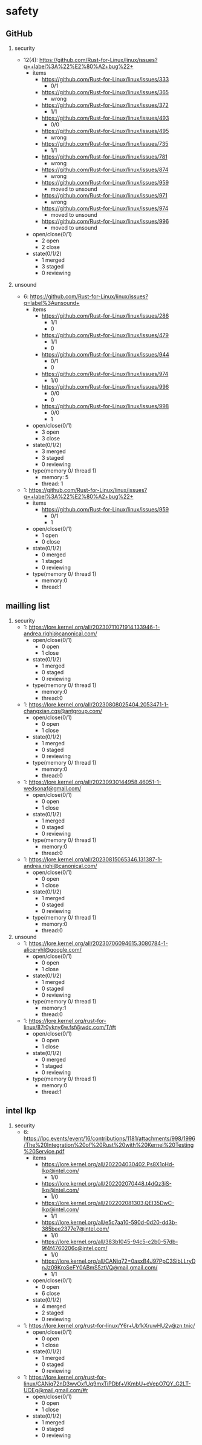 # safety

## GitHub

1. security
    - 12(4): https://github.com/Rust-for-Linux/linux/issues?q=+label%3A%22%E2%80%A2+bug%22+
        - items
            - https://github.com/Rust-for-Linux/linux/issues/333
                - 0/1
            - https://github.com/Rust-for-Linux/linux/issues/365
                - wrong
            - https://github.com/Rust-for-Linux/linux/issues/372
                - 1/1
            - https://github.com/Rust-for-Linux/linux/issues/493
                - 0/0
            - https://github.com/Rust-for-Linux/linux/issues/495
                - wrong
            - https://github.com/Rust-for-Linux/linux/issues/735
                - 1/1
            - https://github.com/Rust-for-Linux/linux/issues/781
                - wrong
            - https://github.com/Rust-for-Linux/linux/issues/874
                - wrong
            - https://github.com/Rust-for-Linux/linux/issues/959
                - moved to unsound
            - https://github.com/Rust-for-Linux/linux/issues/971
                - wrong
            - https://github.com/Rust-for-Linux/linux/issues/974
                - moved to unsound
            - https://github.com/Rust-for-Linux/linux/issues/996
                - moved to unsound
        - open/close(0/1)
            - 2 open
            - 2 close
        - state(0/1/2)
            - 1 merged
            - 3 staged
            - 0 reviewing
    


2. unsound
    - 6: https://github.com/Rust-for-Linux/linux/issues?q=label%3Aunsound+
        - items
            - https://github.com/Rust-for-Linux/linux/issues/286
                - 1/1
                - 0
            - https://github.com/Rust-for-Linux/linux/issues/479
                - 1/1
                - 0
            - https://github.com/Rust-for-Linux/linux/issues/944
                - 0/1
                - 0
            - https://github.com/Rust-for-Linux/linux/issues/974
                - 1/0
            - https://github.com/Rust-for-Linux/linux/issues/996
                - 0/0
                - 0
            - https://github.com/Rust-for-Linux/linux/issues/998
                - 0/0    
                - 1
        - open/close(0/1)
            - 3 open
            - 3 close
        - state(0/1/2)
            - 3 merged
            - 3 staged
            - 0 reviewing
        - type(memory 0/ thread 1)
            - memory: 5
            - thread: 1
    - 1: https://github.com/Rust-for-Linux/linux/issues?q=+label%3A%22%E2%80%A2+bug%22+
        - items
            - https://github.com/Rust-for-Linux/linux/issues/959
                - 0/1
                - 1
        - open/close(0/1)
            - 1 open
            - 0 close
        - state(0/1/2)
            - 0 merged
            - 1 staged
            - 0 reviewing
        - type(memory 0/ thread 1)
            - memory:0
            - thread:1


## mailling list

1. security
    - 1: https://lore.kernel.org/all/20230711071914.133946-1-andrea.righi@canonical.com/
        - open/close(0/1)
            - 0 open
            - 1 close
        - state(0/1/2)
            - 1 merged
            - 0 staged
            - 0 reviewing
        - type(memory 0/ thread 1)
            - memory:0
            - thread:0
    - 1: https://lore.kernel.org/all/20230808025404.2053471-1-changxian.cqs@antgroup.com/
        - open/close(0/1)
            - 0 open
            - 1 close
        - state(0/1/2)
            - 1 merged
            - 0 staged
            - 0 reviewing
        - type(memory 0/ thread 1)
            - memory:0
            - thread:0
    - 1: https://lore.kernel.org/all/20230930144958.46051-1-wedsonaf@gmail.com/
        - open/close(0/1)
            - 0 open
            - 1 close
        - state(0/1/2)
            - 1 merged
            - 0 staged
            - 0 reviewing
        - type(memory 0/ thread 1)
            - memory:0
            - thread:0
    - 1: https://lore.kernel.org/all/20230815065346.131387-1-andrea.righi@canonical.com/
        - open/close(0/1)
            - 0 open
            - 1 close
        - state(0/1/2)
            - 1 merged
            - 0 staged
            - 0 reviewing
        - type(memory 0/ thread 1)
            - memory:0
            - thread:0
2. unsound
    - 1: https://lore.kernel.org/all/20230706094615.3080784-1-aliceryhl@google.com/
        - open/close(0/1)
            - 0 open
            - 1 close
        - state(0/1/2)
            - 1 merged
            - 0 staged
            - 0 reviewing
        - type(memory 0/ thread 1)
            - memory:1
            - thread:0
    - 1: https://lore.kernel.org/rust-for-linux/87r0ykny6w.fsf@wdc.com/T/#t
        - open/close(0/1)
            - 0 open
            - 1 close
        - state(0/1/2)
            - 0 merged
            - 1 staged
            - 0 reviewing
        - type(memory 0/ thread 1)
            - memory:0
            - thread:1
    

## intel lkp

1. security
    - 6: https://lpc.events/event/16/contributions/1181/attachments/998/1996/The%20Integration%20of%20Rust%20with%20Kernel%20Testing%20Service.pdf
        - items
            - https://lore.kernel.org/all/202204030402.Ps8X1oHd-lkp@intel.com/
                - 1/0
            - https://lore.kernel.org/all/202202070448.t4dQz3iS-lkp@intel.com/
                - 1/0
            - https://lore.kernel.org/all/202202081303.QEI35DwC-lkp@intel.com/
                - 1/1
            - https://lore.kernel.org/all/e5c7aa10-590d-0d20-dd3b-385bee2377e7@intel.com/
                - 1/0
            - https://lore.kernel.org/all/383b1045-94c5-c2b0-57db-9f4f4760206c@intel.com/
                - 1/0
            - https://lore.kernel.org/all/CANiq72=0asxB4J97PpC3SibLLryDnJz09KroSeFY0ABmS5ztVQ@mail.gmail.com/
                - 1/1
        - open/close(0/1)
            - 0 open
            - 6 close
        - state(0/1/2)
            - 4 merged
            - 2 staged
            - 0 reviewing
    - 1: https://lore.kernel.org/rust-for-linux/Y6r+UbfkXruwHU2v@zn.tnic/
        - open/close(0/1)
            - 0 open
            - 1 close
        - state(0/1/2)
            - 1 merged
            - 0 staged
            - 0 reviewing
    - 1: https://lore.kernel.org/rust-for-linux/CANiq72nD3wvOxfUq9mxTiPDbf+VKmbU+eVepO7QY_G2LT-UOEg@mail.gmail.com/#r
        - open/close(0/1)
            - 0 open
            - 1 close
        - state(0/1/2)
            - 1 merged
            - 0 staged
            - 0 reviewing